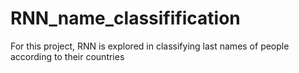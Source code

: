 # RNN_name_classifification
For this project, RNN is explored in classifying last names of people according to their countries
